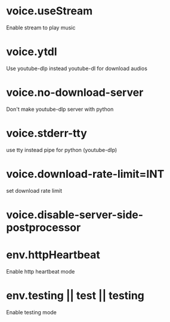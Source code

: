 # voice.useStream
Enable stream to play music

# voice.ytdl
Use youtube-dlp instead youtube-dl for download audios

# voice.no-download-server
Don't make youtube-dlp server with python

# voice.stderr-tty
use tty instead pipe for python (youtube-dlp)

# voice.download-rate-limit=INT
set download rate limit

# voice.disable-server-side-postprocessor

# env.httpHeartbeat
Enable http heartbeat mode  

# env.testing || test || testing
Enable testing mode
